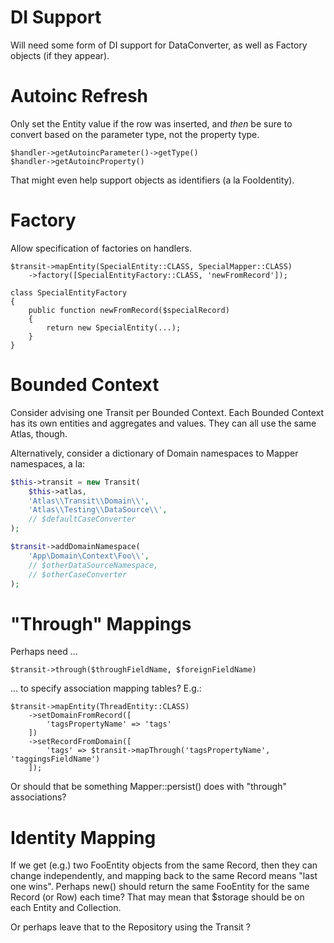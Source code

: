 # DI Support

Will need some form of DI support for DataConverter, as well as Factory objects
(if they appear).

# Autoinc Refresh

Only set the Entity value if the row was inserted, and *then* be sure to convert
based on the parameter type, not the property type.

    $handler->getAutoincParameter()->getType()
    $handler->getAutoincProperty()

That might even help support objects as identifiers (a la FooIdentity).

# Factory

Allow specification of factories on handlers.

```
$transit->mapEntity(SpecialEntity::CLASS, SpecialMapper::CLASS)
    ->factory([SpecialEntityFactory::CLASS, 'newFromRecord']);

class SpecialEntityFactory
{
    public function newFromRecord($specialRecord)
    {
        return new SpecialEntity(...);
    }
}
```

# Bounded Context

Consider advising one Transit per Bounded Context. Each Bounded Context has its
own entities and aggregates and values. They can all use the same Atlas, though.

Alternatively, consider a dictionary of Domain namespaces to Mapper namespaces,
a la:

```php
$this->transit = new Transit(
    $this->atlas,
    'Atlas\\Transit\\Domain\\',
    'Atlas\\Testing\\DataSource\\',
    // $defaultCaseConverter
);

$transit->addDomainNamespace(
    'App\Domain\Context\Foo\\',
    // $otherDataSourceNamespace,
    // $otherCaseConverter
);
```

# "Through" Mappings

Perhaps need ...

    $transit->through($throughFieldName, $foreignFieldName)

... to specify association mapping tables? E.g.:

    $transit->mapEntity(ThreadEntity::CLASS)
        ->setDomainFromRecord([
            'tagsPropertyName' => 'tags'
        ])
        ->setRecordFromDomain([
            'tags' => $transit->mapThrough('tagsPropertyName', 'taggingsFieldName')
        ]);

Or should that be something Mapper::persist() does with "through" associations?

# Identity Mapping

If we get (e.g.) two FooEntity objects from the same Record, then they can change
independently, and mapping back to the same Record means "last one wins".
Perhaps new() should return the same FooEntity for the same Record (or Row) each time?
That may mean that $storage should be on each Entity and Collection.

Or perhaps leave that to the Repository using the Transit ?

